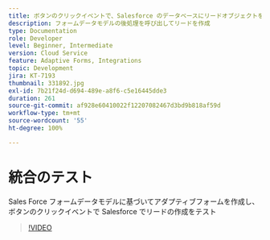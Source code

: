 ```yaml
---
title: ボタンのクリックイベントで、Salesforce のデータベースにリードオブジェクトを作成
description: フォームデータモデルの後処理を呼び出してリードを作成
type: Documentation
role: Developer
level: Beginner, Intermediate
version: Cloud Service
feature: Adaptive Forms, Integrations
topic: Development
jira: KT-7193
thumbnail: 331892.jpg
exl-id: 7b21f24d-d694-489e-a8f6-c5e16445dde3
duration: 261
source-git-commit: af928e60410022f12207082467d3bd9b818af59d
workflow-type: tm+mt
source-wordcount: '55'
ht-degree: 100%

---
```


# 統合のテスト

Sales Force フォームデータモデルに基づいてアダプティブフォームを作成し、ボタンのクリックイベントで Salesforce でリードの作成をテスト

>[!VIDEO](https://video.tv.adobe.com/v/331892?quality=12&learn=on)
